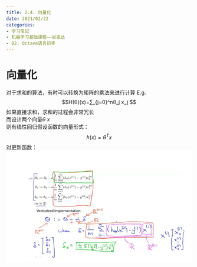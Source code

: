 ```yaml
---
title: 2.4. 向量化
date: 2021/02/22
categories: 
- 学习笔记
- 机器学习基础课程——吴恩达
- 02. Octave语言初步
---
```

# 向量化
对于求和的算法，有时可以转换为矩阵的乘法来进行计算
E.g.  
$$H(θ)(x)=∑_{j=0}^nθ_j x_j   $$
如果直接求和，求和的过程会非常冗长  
而设计两个向量$θ$ $x$  
则有线性回归假设函数的向量形式：
$$h(x)=θ^T x$$
对更新函数：  
![](https://raw.githubusercontent.com/l61012345/Pic/master/img/20201224232957.png)